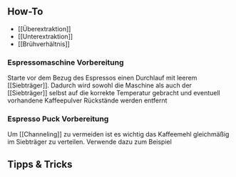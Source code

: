 ## How-To


- [[Überextraktion]]
- [[Unterextraktion]]
- [[Brühverhältnis]]


### Espressomaschine Vorbereitung

Starte vor dem Bezug des Espressos einen Durchlauf mit leerem [[Siebträger]]. Dadurch wird sowohl die Maschine als auch der [[Siebträger]] selbst auf die korrekte Temperatur gebracht und eventuell vorhandene Kaffeepulver Rückstände werden entfernt


### Espresso Puck Vorbereitung

Um [[Channeling]] zu vermeiden ist es wichtig das Kaffeemehl gleichmäßig im Siebträger zu verteilen. Verwende dazu zum Beispiel 




## Tipps & Tricks



